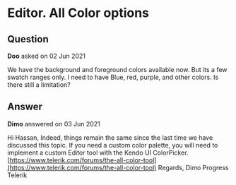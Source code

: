 # Editor. All Color options

## Question

**Doo** asked on 02 Jun 2021

We have the background and foreground colors available now. But its a few swatch ranges only. I need to have Blue, red, purple, and other colors. Is there still a limitation?

## Answer

**Dimo** answered on 03 Jun 2021

Hi Hassan, Indeed, things remain the same since the last time we have discussed this topic. If you need a custom color palette, you will need to implement a custom Editor tool with the Kendo UI ColorPicker. [https://www.telerik.com/forums/the-all-color-tool](https://www.telerik.com/forums/the-all-color-tool) Regards, Dimo Progress Telerik
